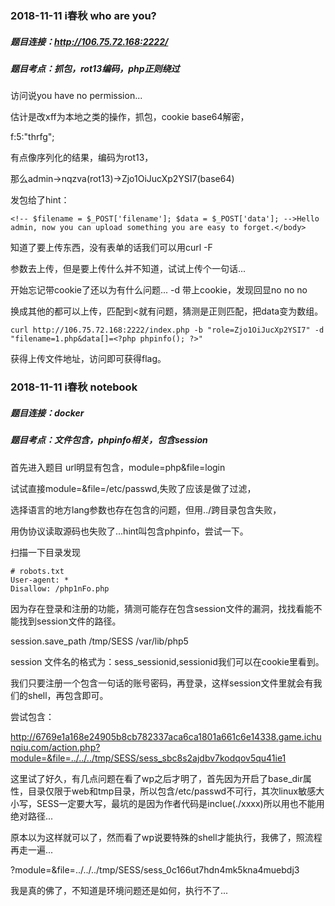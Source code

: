 ### 2018-11-11 i春秋 who are you?

##### 题目连接：http://106.75.72.168:2222/

##### 题目考点：抓包，rot13编码，php正则绕过

访问说you have no permission...

估计是改xff为本地之类的操作，抓包，cookie base64解密，

f:5:"thrfg";

有点像序列化的结果，编码为rot13，

那么admin->nqzva(rot13)->Zjo1OiJucXp2YSI7(base64)

发包给了hint：

```
<!-- $filename = $_POST['filename']; $data = $_POST['data']; -->Hello admin, now you can upload something you are easy to forget.</body>
```

知道了要上传东西，没有表单的话我们可以用curl -F 

参数去上传，但是要上传什么并不知道，试试上传个一句话...

开始忘记带cookie了还以为有什么问题... -d 带上cookie，发现回显no no no

换成其他的都可以上传，匹配到<就有问题，猜测是正则匹配，把data变为数组。
```
curl http://106.75.72.168:2222/index.php -b "role=Zjo1OiJucXp2YSI7" -d "filename=1.php&data[]=<?php phpinfo(); ?>"
```
获得上传文件地址，访问即可获得flag。

### 2018-11-11 i春秋 notebook

##### 题目连接：docker

##### 题目考点：文件包含，phpinfo相关，包含session

首先进入题目 url明显有包含，module=php&file=login

试试直接module=&file=/etc/passwd,失败了应该是做了过滤，

选择语言的地方lang参数也存在包含的问题，但用../跨目录包含失败，

用伪协议读取源码也失败了...hint叫包含phpinfo，尝试一下。

扫描一下目录发现

```
# robots.txt 
User-agent: *
Disallow: /php1nFo.php
```

因为存在登录和注册的功能，猜测可能存在包含session文件的漏洞，找找看能不能找到session文件的路径。

session.save_path	/tmp/SESS	/var/lib/php5

session 文件名的格式为：sess_sessionid,sessionid我们可以在cookie里看到。

我们只要注册一个包含一句话的账号密码，再登录，这样session文件里就会有我们的shell，再包含即可。


尝试包含：

http://6769e1a168e24905b8cb782337aca6ca1801a661c6e14338.game.ichunqiu.com/action.php?module=&file=../../../tmp/SESS/sess_sbc8s2ajdbv7kodqov5qu41ie1

这里试了好久，有几点问题在看了wp之后才明了，首先因为开启了base_dir属性，目录仅限于web和tmp目录，所以包含/etc/passwd不可行，其次linux敏感大小写，SESS一定要大写，最坑的是因为作者代码是inclue(./xxxx)所以用也不能用绝对路径...

原本以为这样就可以了，然而看了wp说要特殊的shell才能执行，我佛了，照流程再走一遍...

?module=&file=../../../tmp/SESS/sess_0c166ut7hdn4mk5kna4muebdj3

我是真的佛了，不知道是环境问题还是如何，执行不了...

